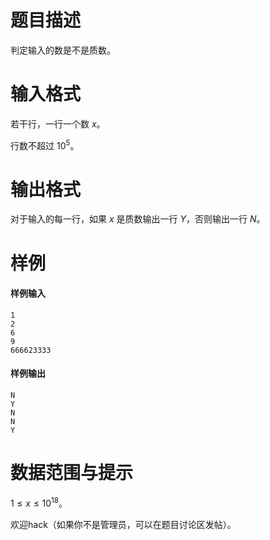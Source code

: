 
# 题目描述

判定输入的数是不是质数。

# 输入格式

若干行，一行一个数 $x$。

行数不超过 $10^5$。

# 输出格式

对于输入的每一行，如果 $x$ 是质数输出一行 $Y$，否则输出一行 $N$。

# 样例

#### 样例输入
```plain
1
2
6
9
666623333
```

#### 样例输出
```plain
N
Y
N
N
Y
```

# 数据范围与提示

$1 \leq x \leq 10^{18}$。

欢迎hack（如果你不是管理员，可以在题目讨论区发帖）。

